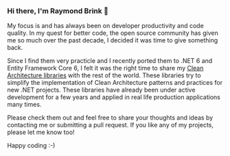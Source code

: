 ### Hi there, I'm Raymond Brink 👋

My focus is and has always been on developer productivity and code quality. In my quest for better code, the open source community has given me so much over the past decade, I decided it was time to give something back. 

Since I find them very practicle and I recently ported them to .NET 6 and Entity Framework Core 6, I felt it was the right time to share my [Clean Architecture libraries](https://github.com/raymondbrink/CleanArchitecture) with the rest of the world. These libraries try to simplify the implementation of Clean Architecture patterns and practices for new .NET projects. These libraries have already been under active development for a few years and applied in real life production applications many times.

Please check them out and feel free to share your thoughts and ideas by contacting me or submitting a pull request. If you like any of my projects, please let me know too! 

Happy coding :-)

<!--
**raymondbrink/raymondbrink** is a ✨ _special_ ✨ repository because its `README.md` (this file) appears on your GitHub profile.

Here are some ideas to get you started:

- 🔭 I’m currently working on ...
- 🌱 I’m currently learning ...
- 👯 I’m looking to collaborate on ...
- 🤔 I’m looking for help with ...
- 💬 Ask me about ...
- 📫 How to reach me: ...
- 😄 Pronouns: ...
- ⚡ Fun fact: ...
-->
